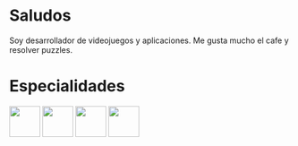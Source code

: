 # Saludos
Soy desarrollador de videojuegos y aplicaciones. Me gusta mucho el cafe y resolver puzzles.
<h1> Especialidades </h1>
<img src="https://www.vectorlogo.zone/logos/unity3d/unity3d-icon.svg" width="55px">
<img src="https://i.pinimg.com/originals/79/18/66/791866447147ee53f4e65dffdf90d12b.png" width="55px">
<img src="https://spng.subpng.com/20180408/xew/kisspng-the-c-programming-language-computer-icons-comput-programming-5acadc2dbc1606.4623884115232440777704.jpg" width="55px">
<img src="https://img1.freepng.es/20180629/jtk/kisspng-javascript-programmer-programming-language-compute-node-js-5b35fcbc7084c2.4877644915302647644609.jpg" width="55px">
